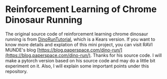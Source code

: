 # Reinforcement Learning of Chrome Dinosaur Running

The original source code of reinforcement learning chrome dinosaur running is from [DinoRunTutorial](https://github.com/Paperspace/DinoRunTutorial), which is a Kears version. If you want to know more details and explation of this mini project, you can visit RAVI MUNDE's blog [https://blog.paperspace.com/dino-run/](https://blog.paperspace.com/dino-run/). Thanks for his source code. I will make a pytorch version based on his source code and may do a little bit experiment on it. Also, I will explain some important points under this repository.

